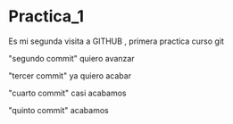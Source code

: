 # Practica_1
Es mi segunda visita a GITHUB , primera practica curso git

"segundo commit"
quiero avanzar 

"tercer commit"
ya quiero acabar 

"cuarto commit"
casi acabamos 

"quinto commit"
acabamos